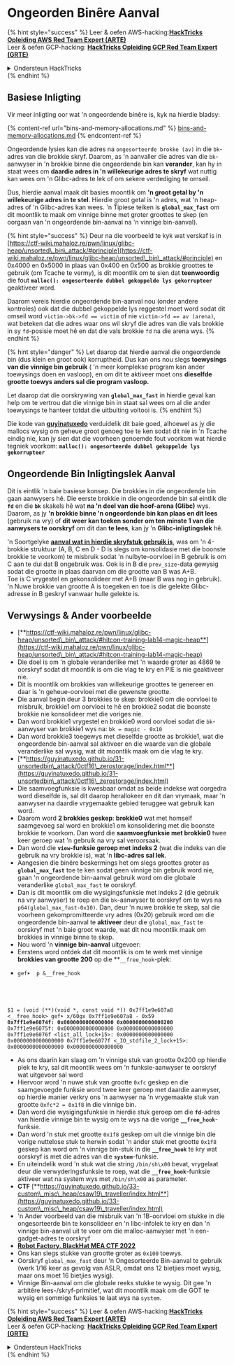 # Ongeorden Binêre Aanval

{% hint style="success" %}
Leer & oefen AWS-hacking:<img src="/.gitbook/assets/arte.png" alt="" data-size="line">[**HackTricks Opleiding AWS Red Team Expert (ARTE)**](https://training.hacktricks.xyz/courses/arte)<img src="/.gitbook/assets/arte.png" alt="" data-size="line">\
Leer & oefen GCP-hacking: <img src="/.gitbook/assets/grte.png" alt="" data-size="line">[**HackTricks Opleiding GCP Red Team Expert (GRTE)**<img src="/.gitbook/assets/grte.png" alt="" data-size="line">](https://training.hacktricks.xyz/courses/grte)

<details>

<summary>Ondersteun HackTricks</summary>

* Kontroleer die [**inskrywingsplanne**](https://github.com/sponsors/carlospolop)!
* **Sluit aan by die** 💬 [**Discord-groep**](https://discord.gg/hRep4RUj7f) of die [**telegram-groep**](https://t.me/peass) of **volg** ons op **Twitter** 🐦 [**@hacktricks\_live**](https://twitter.com/hacktricks\_live)**.**
* **Deel hacktruuks deur PR's in te dien by die** [**HackTricks**](https://github.com/carlospolop/hacktricks) en [**HackTricks Cloud**](https://github.com/carlospolop/hacktricks-cloud) github-opslag.

</details>
{% endhint %}

## Basiese Inligting

Vir meer inligting oor wat 'n ongeordende binêre is, kyk na hierdie bladsy:

{% content-ref url="bins-and-memory-allocations.md" %}
[bins-and-memory-allocations.md](bins-and-memory-allocations.md)
{% endcontent-ref %}

Ongeordende lysies kan die adres na `ongesorteerde brokke (av)` in die `bk`-adres van die brokkie skryf. Daarom, as 'n aanvaller die adres van die `bk`-aanwyser in 'n brokkie binne die ongeordende bin kan **verander**, kan hy in staat wees om **daardie adres in 'n willekeurige adres te skryf** wat nuttig kan wees om 'n Glibc-adres te lek of om sekere verdediging te omseil.

Dus, hierdie aanval maak dit basies moontlik om **'n groot getal by 'n willekeurige adres in te stel**. Hierdie groot getal is 'n adres, wat 'n heap-adres of 'n Glibc-adres kan wees. 'n Tipiese teiken is **`global_max_fast`** om dit moontlik te maak om vinnige binne met groter groottes te skep (en oorgaan van 'n ongeordende bin-aanval na 'n vinnige bin-aanval).

{% hint style="success" %}
Deur na die voorbeeld te kyk wat verskaf is in [https://ctf-wiki.mahaloz.re/pwn/linux/glibc-heap/unsorted\_bin\_attack/#principle](https://ctf-wiki.mahaloz.re/pwn/linux/glibc-heap/unsorted\_bin\_attack/#principle) en 0x4000 en 0x5000 in plaas van 0x400 en 0x500 as brokkie groottes te gebruik (om Tcache te vermy), is dit moontlik om te sien dat **teenwoordig** die fout **`malloc(): ongesorteerde dubbel gekoppelde lys gekorrupteer`** geaktiveer word.

Daarom vereis hierdie ongeordende bin-aanval nou (onder andere kontroles) ook dat die dubbel gekoppelde lys reggestel moet word sodat dit omseil word `victim->bk->fd == victim` of nie `victim->fd == av (arena)`, wat beteken dat die adres waar ons wil skryf die adres van die vals brokkie in sy `fd`-posisie moet hê en dat die vals brokkie `fd` na die arena wys.
{% endhint %}

{% hint style="danger" %}
Let daarop dat hierdie aanval die ongeordende bin (dus klein en groot ook) korruptheid. Dus kan ons nou slegs **toewysings van die vinnige bin gebruik** ( 'n meer komplekse program kan ander toewysings doen en vasloop), en om dit te aktiveer moet ons **dieselfde grootte toewys anders sal die program vasloop.**

Let daarop dat die oorskrywing van **`global_max_fast`** in hierdie geval kan help om te vertrou dat die vinnige bin in staat sal wees om al die ander toewysings te hanteer totdat die uitbuiting voltooi is.
{% endhint %}

Die kode van [**guyinatuxedo**](https://guyinatuxedo.github.io/31-unsortedbin\_attack/unsorted\_explanation/index.html) verduidelik dit baie goed, alhoewel as jy die mallocs wysig om geheue groot genoeg toe te ken sodat dit nie in 'n Tcache eindig nie, kan jy sien dat die voorheen genoemde fout voorkom wat hierdie tegniek voorkom: **`malloc(): ongesorteerde dubbel gekoppelde lys gekorrupteer`**

## Ongeordende Bin Inligtingslek Aanval

Dit is eintlik 'n baie basiese konsep. Die brokkies in die ongeordende bin gaan aanwysers hê. Die eerste brokkie in die ongeordende bin sal eintlik die **`fd`** en die **`bk`** skakels hê wat **na 'n deel van die hoof-arena (Glibc)** wys.\
Daarom, as jy **'n brokkie binne 'n ongeordende bin kan plaas en dit lees** (gebruik na vry) of **dit weer kan toeken sonder om ten minste 1 van die aanwysers te oorskryf** om dit dan **te lees**, kan jy 'n **Glibc-inligtingslek** hê.

'n Soortgelyke [**aanval wat in hierdie skryfstuk gebruik is**](https://guyinatuxedo.github.io/33-custom\_misc\_heap/csaw18\_alienVSsamurai/index.html), was om 'n 4-brokkie struktuur (A, B, C en D - D is slegs om konsolidasie met die boonste brokkie te voorkom) te misbruik sodat 'n nulbyte-oorvloei in B gebruik is om C aan te dui dat B ongebruik was. Ook is in B die `prev_size`-data gewysig sodat die grootte in plaas daarvan om die grootte van B was A+B.\
Toe is C vrygestel en gekonsolideer met A+B (maar B was nog in gebruik). 'n Nuwe brokkie van grootte A is toegeken en toe is die gelekte Glibc-adresse in B geskryf vanwaar hulle gelekte is.

## Verwysings & Ander voorbeelde

* [**https://ctf-wiki.mahaloz.re/pwn/linux/glibc-heap/unsorted\_bin\_attack/#hitcon-training-lab14-magic-heap**](https://ctf-wiki.mahaloz.re/pwn/linux/glibc-heap/unsorted\_bin\_attack/#hitcon-training-lab14-magic-heap)
* Die doel is om 'n globale veranderlike met 'n waarde groter as 4869 te oorskryf sodat dit moontlik is om die vlag te kry en PIE is nie geaktiveer nie.
* Dit is moontlik om brokkies van willekeurige groottes te genereer en daar is 'n geheue-oorvloei met die gewenste grootte.
* Die aanval begin deur 3 brokkies te skep: brokkie0 om die oorvloei te misbruik, brokkie1 om oorvloei te hê en brokkie2 sodat die boonste brokkie nie konsolideer met die voriges nie.
* Dan word brokkie1 vrygestel en brokkie0 word oorvloei sodat die `bk`-aanwyser van brokkie1 wys na: `bk = magic - 0x10`
* Dan word brokkie3 toegewys met dieselfde grootte as brokkie1, wat die ongeordende bin-aanval sal aktiveer en die waarde van die globale veranderlike sal wysig, wat dit moontlik maak om die vlag te kry.
* [**https://guyinatuxedo.github.io/31-unsortedbin\_attack/0ctf16\_zerostorage/index.html**](https://guyinatuxedo.github.io/31-unsortedbin\_attack/0ctf16\_zerostorage/index.html)
* Die saamvoegfunksie is kwesbaar omdat as beide indekse wat oorgedra word dieselfde is, sal dit daarop herallokeer en dit dan vrymaak, maar 'n aanwyser na daardie vrygemaakte gebied teruggee wat gebruik kan word.
* Daarom word **2 brokkies geskep**: **brokkie0** wat met homself saamgevoeg sal word en brokkie1 om konsolidering met die boonste brokkie te voorkom. Dan word die **saamvoegfunksie met brokkie0** twee keer geroep wat 'n gebruik na vry sal veroorsaak.
* Dan word die **`view`-funksie geroep met indeks 2** (wat die indeks van die gebruik na vry brokkie is), wat 'n **libc-adres sal lek**.
* Aangesien die binêre beskermings het om slegs groottes groter as **`global_max_fast`** toe te ken sodat geen vinnige bin gebruik word nie, gaan 'n ongeordende bin-aanval gebruik word om die globale veranderlike `global_max_fast` te oorskryf.
* Dan is dit moontlik om die wysigingsfunksie met indeks 2 (die gebruik na vry aanwyser) te roep en die `bk`-aanwyser te oorskryf om te wys na `p64(global_max_fast-0x10)`. Dan, deur 'n nuwe brokkie te skep, sal die voorheen gekompromitteerde vry adres (0x20) gebruik word om die ongeordende bin-aanval te **aktiveer** deur die `global_max_fast` te oorskryf met 'n baie groot waarde, wat dit nou moontlik maak om brokkies in vinnige binne te skep.
* Nou word 'n **vinnige bin-aanval** uitgevoer:
* Eerstens word ontdek dat dit moontlik is om te werk met vinnige **brokkies van grootte 200** op die **`__free_hook`-plek:
* <pre class="language-c"><code class="lang-c">gef➤  p &#x26;__free_hook
$1 = (void (**)(void *, const void *)) 0x7ff1e9e607a8 &#x3C;__free_hook>
gef➤  x/60gx 0x7ff1e9e607a8 - 0x59
<strong>0x7ff1e9e6074f: 0x0000000000000000      0x0000000000000200
</strong>0x7ff1e9e6075f: 0x0000000000000000      0x0000000000000000
0x7ff1e9e6076f &#x3C;list_all_lock+15>:      0x0000000000000000      0x0000000000000000
0x7ff1e9e6077f &#x3C;_IO_stdfile_2_lock+15>: 0x0000000000000000      0x0000000000000000
</code></pre>
* As ons daarin kan slaag om 'n vinnige stuk van grootte 0x200 op hierdie plek te kry, sal dit moontlik wees om 'n funksie-aanwyser te oorskryf wat uitgevoer sal word
* Hiervoor word 'n nuwe stuk van grootte `0xfc` geskep en die saamgevoegde funksie word twee keer geroep met daardie aanwyser, op hierdie manier verkry ons 'n aanwyser na 'n vrygemaakte stuk van grootte `0xfc*2 = 0x1f8` in die vinnige bin.
* Dan word die wysigingsfunksie in hierdie stuk geroep om die **`fd`**-adres van hierdie vinnige bin te wysig om te wys na die vorige **`__free_hook`**-funksie.
* Dan word 'n stuk met grootte `0x1f8` geskep om uit die vinnige bin die vorige nuttelose stuk te herwin sodat 'n ander stuk met grootte `0x1f8` geskep kan word om 'n vinnige bin-stuk in die **`__free_hook`** te kry wat oorskryf is met die adres van die **`system`**-funksie.
* En uiteindelik word 'n stuk wat die string `/bin/sh\x00` bevat, vrygelaat deur die verwyderingsfunksie te roep, wat die **`__free_hook`**-funksie aktiveer wat na system wys met `/bin/sh\x00` as parameter.
* **CTF** [**https://guyinatuxedo.github.io/33-custom\_misc\_heap/csaw19\_traveller/index.html**](https://guyinatuxedo.github.io/33-custom\_misc\_heap/csaw19\_traveller/index.html)
* 'n Ander voorbeeld van die misbruik van 'n 1B-oorvloei om stukke in die ongesorteerde bin te konsolideer en 'n libc-infolek te kry en dan 'n vinnige bin-aanval uit te voer om die malloc-aanwyser met 'n een-gadget-adres te oorskryf
* [**Robot Factory. BlackHat MEA CTF 2022**](https://7rocky.github.io/en/ctf/other/blackhat-ctf/robot-factory/)
* Ons kan slegs stukke van grootte groter as `0x100` toewys.
* Oorskryf `global_max_fast` deur 'n Ongesorteerde Bin-aanval te gebruik (werk 1/16 keer as gevolg van ASLR, omdat ons 12 bietjies moet wysig, maar ons moet 16 bietjies wysig).
* Vinnige Bin-aanval om die globale reeks stukke te wysig. Dit gee 'n arbitêre lees-/skryf-primitief, wat dit moontlik maak om die GOT te wysig en sommige funksies te laat wys na `system`.

{% hint style="success" %}
Leer & oefen AWS-hacking:<img src="/.gitbook/assets/arte.png" alt="" data-size="line">[**HackTricks Opleiding AWS Red Team Expert (ARTE)**](https://training.hacktricks.xyz/courses/arte)<img src="/.gitbook/assets/arte.png" alt="" data-size="line">\
Leer & oefen GCP-hacking: <img src="/.gitbook/assets/grte.png" alt="" data-size="line">[**HackTricks Opleiding GCP Red Team Expert (GRTE)**<img src="/.gitbook/assets/grte.png" alt="" data-size="line">](https://training.hacktricks.xyz/courses/grte)

<details>

<summary>Ondersteun HackTricks</summary>

* Kontroleer die [**inskrywingsplanne**](https://github.com/sponsors/carlospolop)!
* **Sluit aan by die** 💬 [**Discord-groep**](https://discord.gg/hRep4RUj7f) of die [**telegram-groep**](https://t.me/peass) of **volg** ons op **Twitter** 🐦 [**@hacktricks\_live**](https://twitter.com/hacktricks\_live)**.**
* **Deel haktruuks deur PR's in te dien by die** [**HackTricks**](https://github.com/carlospolop/hacktricks) en [**HackTricks Cloud**](https://github.com/carlospolop/hacktricks-cloud) github-opslag.

</details>
{% endhint %}
